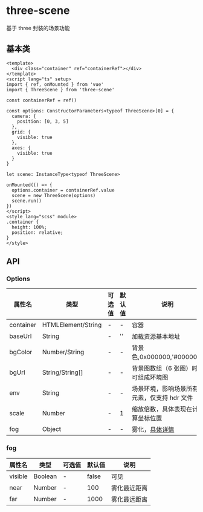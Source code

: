 # three-scene
基于 three 封装的场景功能

## 基本类

```vue
<template>
  <div class="container" ref="containerRef"></div>
</template>
<script lang="ts" setup>
import { ref, onMounted } from 'vue'
import { ThreeScene } from 'three-scene'

const containerRef = ref()

const options: ConstructorParameters<typeof ThreeScene>[0] = {
  camera: {
    position: [0, 3, 5]
  },
  grid: {
    visible: true
  },
  axes: {
    visible: true
  }
}

let scene: InstanceType<typeof ThreeScene>

onMounted(() => {
  options.container = containerRef.value
  scene = new ThreeScene(options)
  scene.run()
})
</script>
<style lang="scss" module>
.container {
  height: 100%;
  position: relative;
}
</style>
```

## API

### Options
| 属性名 | 类型 | 可选值 | 默认值 | 说明 |
|-----|------|------|------|------|
| container  | HTMLElement/String | - | - | 容器 |
| baseUrl | String | - | '' | 加载资源基本地址 |
| bgColor | Number/String | - | - | 背景色,0x000000,'#000000' |
| bgUrl | String/String[] | - | - | 背景图数组（6 张图）时可组成环境图 |
| env | String | - | - | 场景环境，影响场景所有元素，仅支持 hdr 文件 |
| scale | Number | - | 1 | 缩放倍数，具体表现在计算坐标位置 |
| fog | Object | - | - | 雾化，[具体详情](README.md#fog) |

### fog
| 属性名 | 类型 | 可选值 | 默认值 | 说明 |
|-----|------|------|------|------|
| visible | Boolean | - | false | 可见 |
| near | Number | - | 100 | 雾化最近距离 |
| far | Number | - | 1000 | 雾化最远距离
